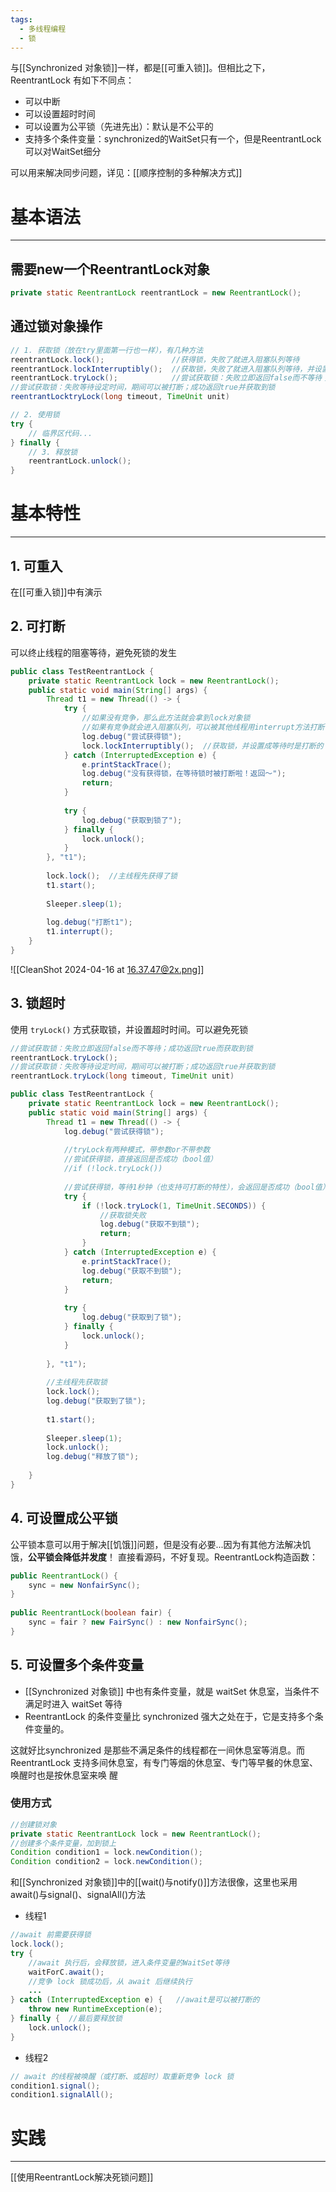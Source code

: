 ```yaml
---
tags:
  - 多线程编程
  - 锁
---
```

与[[Synchronized 对象锁]]一样，都是[[可重入锁]]。但相比之下，ReentrantLock 有如下不同点：
- 可以中断
- 可以设置超时时间
- 可以设置为公平锁（先进先出）：默认是不公平的
- 支持多个条件变量：synchronized的WaitSet只有一个，但是ReentrantLock可以对WaitSet细分

可以用来解决同步问题，详见：[[顺序控制的多种解决方式]]

# 基本语法
---
## 需要new一个ReentrantLock对象
```java
private static ReentrantLock reentrantLock = new ReentrantLock();
```
## 通过锁对象操作
```java
// 1. 获取锁（放在try里面第一行也一样），有几种方法 
reentrantLock.lock();               //获得锁，失败了就进入阻塞队列等待
reentrantLock.lockInterruptibly();  //获取锁，失败了就进入阻塞队列等待，并设置成等待时是打断的
reentrantLock.tryLock();            //尝试获取锁：失败立即返回false而不等待；成功返回true而获取到锁
//尝试获取锁：失败等待设定时间，期间可以被打断；成功返回true并获取到锁
reentrantLocktryLock(long timeout, TimeUnit unit)               

// 2. 使用锁
try {
	// 临界区代码...
} finally {
	// 3. 释放锁
	reentrantLock.unlock(); 
}
```

# 基本特性
---
## 1. 可重入
在[[可重入锁]]中有演示

## 2. 可打断
可以终止线程的阻塞等待，避免死锁的发生
```java
public class TestReentrantLock {  
    private static ReentrantLock lock = new ReentrantLock();  
    public static void main(String[] args) {  
        Thread t1 = new Thread(() -> {  
            try {  
                //如果没有竞争，那么此方法就会拿到lock对象锁  
                //如果有竞争就会进入阻塞队列，可以被其他线程用interrupt方法打断  
                log.debug("尝试获得锁");  
                lock.lockInterruptibly();  //获取锁，并设置成等待时是打断的  
            } catch (InterruptedException e) {  
                e.printStackTrace();  
                log.debug("没有获得锁，在等待锁时被打断啦！返回～");  
                return;  
            }  
  
            try {  
                log.debug("获取到锁了");  
            } finally {  
                lock.unlock();  
            }  
        }, "t1");  
  
        lock.lock();  //主线程先获得了锁  
        t1.start();  
  
        Sleeper.sleep(1);  
  
        log.debug("打断t1");  
        t1.interrupt();  
    }  
}
```
![[CleanShot 2024-04-16 at 16.37.47@2x.png]]
## 3. 锁超时
使用 `tryLock()` 方式获取锁，并设置超时时间。可以避免死锁
```java
//尝试获取锁：失败立即返回false而不等待；成功返回true而获取到锁
reentrantLock.tryLock(); 
//尝试获取锁：失败等待设定时间，期间可以被打断；成功返回true并获取到锁
reentrantLock.tryLock(long timeout, TimeUnit unit)     
```

```java
public class TestReentrantLock {  
    private static ReentrantLock lock = new ReentrantLock();  
    public static void main(String[] args) {  
        Thread t1 = new Thread(() -> {  
            log.debug("尝试获得锁");  
  
            //tryLock有两种模式，带参数or不带参数  
            //尝试获得锁，直接返回是否成功（bool值）  
            //if (!lock.tryLock())  
  
            //尝试获得锁，等待1秒钟（也支持可打断的特性），会返回是否成功（bool值）  
            try {  
                if (!lock.tryLock(1, TimeUnit.SECONDS)) {  
                    //获取锁失败  
                    log.debug("获取不到锁");  
                    return;  
                }  
            } catch (InterruptedException e) {  
                e.printStackTrace();  
                log.debug("获取不到锁");  
                return;  
            }  
  
            try {  
                log.debug("获取到了锁");  
            } finally {  
                lock.unlock();  
            }  
  
        }, "t1");  
  
        //主线程先获取锁  
        lock.lock();  
        log.debug("获取到了锁");  
  
        t1.start();  
  
        Sleeper.sleep(1);  
        lock.unlock();  
        log.debug("释放了锁");  
  
    }  
}
```

## 4. 可设置成公平锁
公平锁本意可以用于解决[[饥饿]]问题，但是没有必要...因为有其他方法解决饥饿，**公平锁会降低并发度**！
直接看源码，不好复现。ReentrantLock构造函数：
```java
public ReentrantLock() {  
    sync = new NonfairSync();  
}  
  
public ReentrantLock(boolean fair) {  
    sync = fair ? new FairSync() : new NonfairSync();  
}
```

## 5. 可设置多个条件变量
- [[Synchronized 对象锁]] 中也有条件变量，就是 waitSet 休息室，当条件不满足时进入 waitSet 等待
- ReentrantLock 的条件变量比 synchronized 强大之处在于，它是支持多个条件变量的。

这就好比synchronized 是那些不满足条件的线程都在一间休息室等消息。而 ReentrantLock 支持多间休息室，有专门等烟的休息室、专门等早餐的休息室、唤醒时也是按休息室来唤 醒
### 使用方式
```java
//创建锁对象
private static ReentrantLock lock = new ReentrantLock();
//创建多个条件变量，加到锁上
Condition condition1 = lock.newCondition();  
Condition condition2 = lock.newCondition();  
```
和[[Synchronized 对象锁]]中的[[wait()与notify()]]方法很像，这里也采用 await()与signal()、signalAll()方法

- 线程1
```java
//await 前需要获得锁  
lock.lock();   
try {  
	//await 执行后，会释放锁，进入条件变量的WaitSet等待  
    waitForC.await();  
    //竞争 lock 锁成功后，从 await 后继续执行 
    ...  
} catch (InterruptedException e) {   //await是可以被打断的
    throw new RuntimeException(e);  
} finally {  //最后要释放锁
    lock.unlock();  
}

```
- 线程2
```java
// await 的线程被唤醒（或打断、或超时）取重新竞争 lock 锁  
condition1.signal();  
condition1.signalAll();
```

# 实践
---
[[使用ReentrantLock解决死锁问题]]
